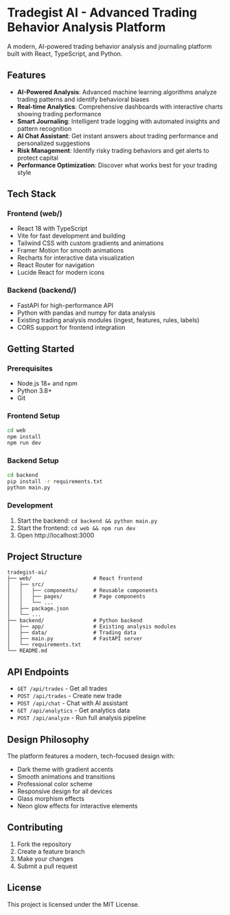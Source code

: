 # Tradegist AI - Advanced Trading Behavior Analysis Platform

A modern, AI-powered trading behavior analysis and journaling platform built with React, TypeScript, and Python.

## Features

- **AI-Powered Analysis**: Advanced machine learning algorithms analyze trading patterns and identify behavioral biases
- **Real-time Analytics**: Comprehensive dashboards with interactive charts showing trading performance
- **Smart Journaling**: Intelligent trade logging with automated insights and pattern recognition
- **AI Chat Assistant**: Get instant answers about trading performance and personalized suggestions
- **Risk Management**: Identify risky trading behaviors and get alerts to protect capital
- **Performance Optimization**: Discover what works best for your trading style

## Tech Stack

### Frontend (web/)
- React 18 with TypeScript
- Vite for fast development and building
- Tailwind CSS with custom gradients and animations
- Framer Motion for smooth animations
- Recharts for interactive data visualization
- React Router for navigation
- Lucide React for modern icons

### Backend (backend/)
- FastAPI for high-performance API
- Python with pandas and numpy for data analysis
- Existing trading analysis modules (ingest, features, rules, labels)
- CORS support for frontend integration

## Getting Started

### Prerequisites
- Node.js 18+ and npm
- Python 3.8+
- Git

### Frontend Setup
```bash
cd web
npm install
npm run dev
```

### Backend Setup
```bash
cd backend
pip install -r requirements.txt
python main.py
```

### Development
1. Start the backend: `cd backend && python main.py`
2. Start the frontend: `cd web && npm run dev`
3. Open http://localhost:3000

## Project Structure

```
tradegist-ai/
├── web/                    # React frontend
│   ├── src/
│   │   ├── components/     # Reusable components
│   │   ├── pages/          # Page components
│   │   └── ...
│   ├── package.json
│   └── ...
├── backend/                # Python backend
│   ├── app/                # Existing analysis modules
│   ├── data/               # Trading data
│   ├── main.py             # FastAPI server
│   └── requirements.txt
└── README.md
```

## API Endpoints

- `GET /api/trades` - Get all trades
- `POST /api/trades` - Create new trade
- `POST /api/chat` - Chat with AI assistant
- `GET /api/analytics` - Get analytics data
- `POST /api/analyze` - Run full analysis pipeline

## Design Philosophy

The platform features a modern, tech-focused design with:
- Dark theme with gradient accents
- Smooth animations and transitions
- Professional color scheme
- Responsive design for all devices
- Glass morphism effects
- Neon glow effects for interactive elements

## Contributing

1. Fork the repository
2. Create a feature branch
3. Make your changes
4. Submit a pull request

## License

This project is licensed under the MIT License.